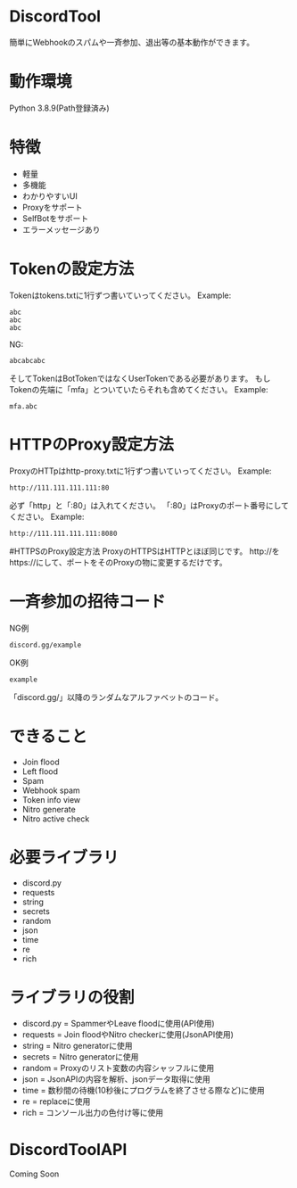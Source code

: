 # DiscordTool
簡単にWebhookのスパムや一斉参加、退出等の基本動作ができます。

# 動作環境
Python 3.8.9(Path登録済み)

# 特徴
- 軽量
- 多機能
- わかりやすいUI
- Proxyをサポート
- SelfBotをサポート
- エラーメッセージあり

# Tokenの設定方法
Tokenはtokens.txtに1行ずつ書いていってください。
Example:
```
abc
abc
abc
```
NG:
```
abcabcabc
```
そしてTokenはBotTokenではなくUserTokenである必要があります。
もしTokenの先端に「mfa」とついていたらそれも含めてください。
Example:
```
mfa.abc
```

# HTTPのProxy設定方法
ProxyのHTTpはhttp-proxy.txtに1行ずつ書いていってください。
Example:
```
http://111.111.111.111:80
```
必ず「http」と「:80」は入れてください。
「:80」はProxyのポート番号にしてください。
Example:
```
http://111.111.111.111:8080
```

#HTTPSのProxy設定方法
ProxyのHTTPSはHTTPとほぼ同じです。
http://をhttps://にして、ポートをそのProxyの物に変更するだけです。


# 一斉参加の招待コード
NG例

```
discord.gg/example
```
OK例
```
example
```
「discord.gg/」以降のランダムなアルファベットのコード。

# できること
- Join flood
- Left flood
- Spam
- Webhook spam
- Token info view
- Nitro generate
- Nitro active check

# 必要ライブラリ
- discord.py
- requests
- string
- secrets
- random
- json
- time
- re
- rich

# ライブラリの役割
- discord.py = SpammerやLeave floodに使用(API使用)
- requests = Join floodやNitro checkerに使用(JsonAPI使用)
- string = Nitro generatorに使用
- secrets = Nitro generatorに使用
- random = Proxyのリスト変数の内容シャッフルに使用
- json = JsonAPIの内容を解析、jsonデータ取得に使用
- time = 数秒間の待機(10秒後にプログラムを終了させる際など)に使用
- re = replaceに使用
- rich = コンソール出力の色付け等に使用

# DiscordToolAPI
Coming Soon
